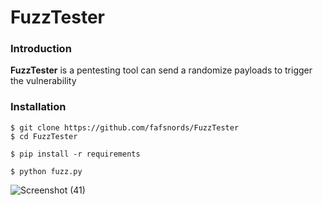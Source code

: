 # FuzzTester
### Introduction
**FuzzTester** is a pentesting tool can send a randomize payloads to trigger the vulnerability
### Installation
```
$ git clone https://github.com/fafsnords/FuzzTester
$ cd FuzzTester

$ pip install -r requirements

$ python fuzz.py
```
![Screenshot (41)](https://user-images.githubusercontent.com/100557534/172819368-7e9eb2d5-d4bf-45bc-a281-9fc6968f76e8.png)
